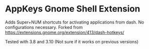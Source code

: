 AppKeys Gnome Shell Extension
=============================

Adds Super+NUM shortcuts for activating applications from dash. No configurations necessary.
Forked from https://extensions.gnome.org/extension/413/dash-hotkeys/

Tested with 3.8 and 3.10 (Not sure if it works on previous versions)


